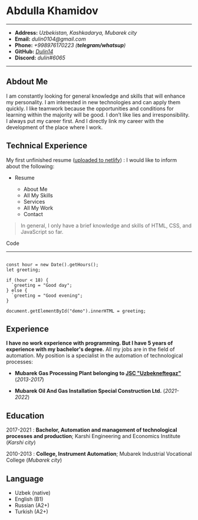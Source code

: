  # Abdulla Khamidov

---

-   **Address:** _Uzbekistan, Kashkadarya, Mubarek city_
-   **Email:** _dulin0104@gmail.com_
-   **Phone:** _+998976170223 (**telegram/whatsup**)_
-   **GitHub:** [_Dulin14_](https://github.com/Dulin14)
-   **Discord:** _dulin#6065_

---

## Abdout Me

I am constantly looking for general knowledge and skills that will enhance my personality.
I am interested in new technologies and can apply them quickly. I like teamwork because
the opportunities and conditions for learning within the majority will be good. I don’t like
lies and irresponsibility.
I always put my career first. And I directly link my career with the development of the
place where I work.

## Technical Experience

My first unfinished resume ([uploaded to netlify](https://khamidoff.netlify.app/#main))
: I would like to inform about the following:

-   Resume

    -   About Me
    -   All My Skills
    -   Services
    -   All My Work
    -   Contact

> In general, I only have a brief knowledge and skills of HTML, CSS, and JavaScript so far.

Code

---

```

const hour = new Date().getHours();
let greeting;

if (hour < 18) {
  `greeting = "Good day";
} else {
  `greeting = "Good evening";
}

document.getElementById("demo").innerHTML = greeting;

```

## Experience

**I have no work experience with programming. But I have 5 years of experience with my bachelor's degree.**
All my jobs are in the field of automation. My position is a specialist in the automation of technological processes:

-   **Mubarek Gas Processing Plant belonging to [JSC "Uzbekneftegaz"](https://www.ung.uz/)** (_2013-2017_)

-   **Mubarek Oil And Gas Installation Special Construction Ltd.** (_2021-2022_)

## Education

2017-2021
: **Bachelor, Automation and management of technological processes and production**; Karshi Engineering and Economics Institute (_Karshi city_)

2010-2013
: **College, Instrument Automation**; Mubarek Industrial Vocational College (_Mubarek city_)

## Language

-   Uzbek (native)
-   English (B1)
-   Russian (A2+)
-   Turkish (A2+)
